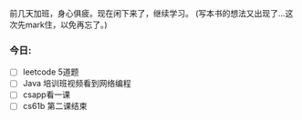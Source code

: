 前几天加班，身心俱疲。现在闲下来了，继续学习。
(写本书的想法又出现了...这次先mark住，以免再忘了。)

### 今日: 
* [ ] leetcode 5道题
* [ ] Java 培训班视频看到网络编程
* [ ] csapp看一课
* [ ] cs61b 第二课结束
